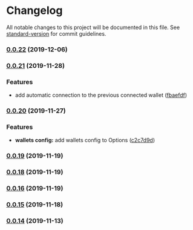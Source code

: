 # Changelog

All notable changes to this project will be documented in this file. See [standard-version](https://github.com/conventional-changelog/standard-version) for commit guidelines.

### [0.0.22](https://github.com/akropolisio/web3-wallets-kit/compare/v0.0.21...v0.0.22) (2019-12-06)

### [0.0.21](https://github.com/akropolisio/web3-wallets-kit/compare/v0.0.20...v0.0.21) (2019-11-28)


### Features

* add automatic connection to the previous connected wallet ([fbaefdf](https://github.com/akropolisio/web3-wallets-kit/commit/fbaefdf35d411f31f3bc18cccd63345510f0de06))

### [0.0.20](https://github.com/akropolisio/web3-wallets-kit/compare/v0.0.19...v0.0.20) (2019-11-27)


### Features

* **wallets config:** add wallets config to Options ([c2c7d9d](https://github.com/akropolisio/web3-wallets-kit/commit/c2c7d9d1753baa1361ef107b123a035a29c4c46a))

### [0.0.19](https://github.com/akropolisio/web3-wallets-kit/compare/v0.0.18...v0.0.19) (2019-11-19)

### [0.0.18](https://github.com/akropolisio/web3-wallets-kit/compare/v0.0.16...v0.0.18) (2019-11-19)

### [0.0.16](https://github.com/akropolisio/web3-wallets-kit/compare/v0.0.15...v0.0.16) (2019-11-19)

### [0.0.15](https://github.com/akropolisio/web3-wallets-kit/compare/v0.0.14...v0.0.15) (2019-11-18)

### [0.0.14](https://github.com/akropolisio/web3-wallets-kit/tree/b64bc1eb32b97c3c0ae82cc5c51713d1b93b3941) (2019-11-13)
